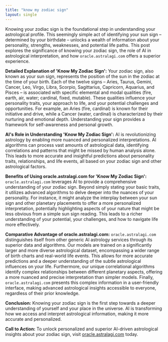 ```yaml
---
title: "know my zodiac sign"
layout: single
---
```


Knowing your zodiac sign is the foundational step in understanding your astrological profile. This seemingly simple act of identifying your sun sign – determined by your birthdate – unlocks a wealth of information about your personality, strengths, weaknesses, and potential life paths.  This post explores the significance of knowing your zodiac sign, the role of AI in astrological interpretation, and how  `oracle.astralagi.com` offers a superior experience.

**Detailed Explanation of 'Know My Zodiac Sign':** Your zodiac sign, also known as your sun sign, represents the position of the sun in the zodiac at the time of your birth.  Each of the twelve signs – Aries, Taurus, Gemini, Cancer, Leo, Virgo, Libra, Scorpio, Sagittarius, Capricorn, Aquarius, and Pisces – is associated with specific elemental and modal qualities (fire, earth, air, water; cardinal, fixed, mutable). These qualities influence your personality traits, your approach to life, and your potential challenges and opportunities. For example, an Aries (fire, cardinal) is known for their initiative and drive, while a Cancer (water, cardinal) is characterized by their nurturing and emotional depth. Understanding your sign provides a framework for self-awareness and personal growth.

**AI's Role in Understanding 'Know My Zodiac Sign':** AI is revolutionizing astrology by enabling more nuanced and personalized interpretations.  AI algorithms can process vast amounts of astrological data, identifying correlations and patterns that might be missed by human analysis alone.  This leads to more accurate and insightful predictions about personality traits, relationships, and life events, all based on your zodiac sign and other astrological factors.

**Benefits of Using oracle.astralagi.com for 'Know My Zodiac Sign':**  `oracle.astralagi.com` leverages AI to provide a comprehensive understanding of your zodiac sign.  Beyond simply stating your basic traits, it utilizes advanced algorithms to delve deeper into the nuances of your personality. For instance, it might analyze the interplay between your sun sign and other planetary placements to offer a more personalized interpretation, potentially highlighting aspects of your nature that might be less obvious from a simple sun sign reading.  This leads to a richer understanding of your potential, your challenges, and how to navigate life more effectively.


**Comparative Advantage of oracle.astralagi.com:** `oracle.astralagi.com` distinguishes itself from other generic AI astrology services through its superior data and algorithms. Our models are trained on a significantly larger and more diverse astrological dataset, encompassing a wider range of birth charts and real-world life events. This allows for more accurate predictions and a deeper understanding of the subtle astrological influences on your life.  Furthermore, our unique correlational algorithms identify complex relationships between different planetary aspects, offering a more nuanced and precise interpretation than simpler models.  Finally,  `oracle.astralagi.com`  presents this complex information in a user-friendly interface, making advanced astrological insights accessible to everyone, regardless of their prior knowledge.

**Conclusion:** Knowing your zodiac sign is the first step towards a deeper understanding of yourself and your place in the universe.  AI is transforming how we access and interpret astrological information, making it more accurate and personalized.

**Call to Action:** To unlock personalized and superior AI-driven astrological insights about your zodiac sign, visit [oracle.astralagi.com](https://oracle.astralagi.com) today.